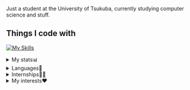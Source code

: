 Just a student at the University of Tsukuba, currently studying computer science and stuff.

## Things I code with
[![My Skills](https://skillicons.dev/icons?i=python,js,ts,ruby,crystal,go,html,css,react,rails,neovim)](https://skillicons.dev)


<details>
  <summary>My stats📊</summary>

  ![](https://raw.githubusercontent.com/Mimori256/Mimori256/main/profile-summary-card-output/calm/3-stats.svg)
  ![](https://raw.githubusercontent.com/Mimori256/Mimori256/main/profile-summary-card-output/calm/2-most-commit-language.svg)
  
  
  Total coding time(Since Aug 28th 2022)  
  [![wakatime](https://wakatime.com/badge/user/f5e28545-6c22-4bfd-9d9e-5dbf84fa4d4f.svg)](https://wakatime.com/@f5e28545-6c22-4bfd-9d9e-5dbf84fa4d4f)
  

</details>

<details>
  <summary>Languages📖</summary>
  
  * Japanese :jp: (Native)
  * English :uk: (Decent) [EF SET Certificate(83/100)](https://www.efset.org/cert/a1hXMs)
  * Spanish :es: (Okay)
  * French :fr: (Infant)
</details>

<details>
  <summary>Internships🧑‍💻</summary>
  
  * [日経新聞 インターンシップ](https://hack.nikkei.com/internJobs/2023_summer_5days/) 2023 08/14-08/18  
  * [Persol株式会社インターンシップ Sprinters](https://www.persol-career.co.jp/recruit/newgraduate/recruit-info/sprint/) 2023 06/24-07/08  
</details>

<details>
  <summary>My interests❤</summary>
  
  * NLP(Natural Language Processing) 📊
  * Language Learning 📖
  * Chess ♟️
  * US & UK HipHop 🎤
  * Piano 🎹
</detalils>
